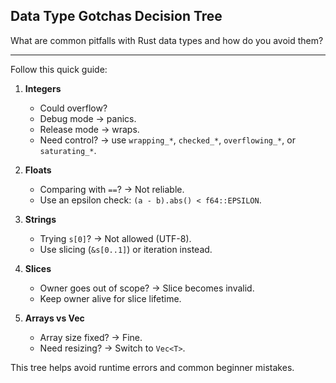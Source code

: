 ## Data Type Gotchas Decision Tree

What are common pitfalls with Rust data types and how do you avoid them?

---

Follow this quick guide:

1. **Integers**
    - Could overflow?  
    - Debug mode → panics.  
    - Release mode → wraps.  
    - Need control? → use `wrapping_*`, `checked_*`, `overflowing_*`, or `saturating_*`.

2. **Floats**
    - Comparing with `==`? → Not reliable.  
    - Use an epsilon check: `(a - b).abs() < f64::EPSILON`.

3. **Strings**
    - Trying `s[0]`? → Not allowed (UTF-8).  
    - Use slicing (`&s[0..1]`) or iteration instead.

4. **Slices**
    - Owner goes out of scope? → Slice becomes invalid.  
    - Keep owner alive for slice lifetime.

5. **Arrays vs Vec**
    - Array size fixed? → Fine.  
    - Need resizing? → Switch to `Vec<T>`.

This tree helps avoid runtime errors and common beginner mistakes.

